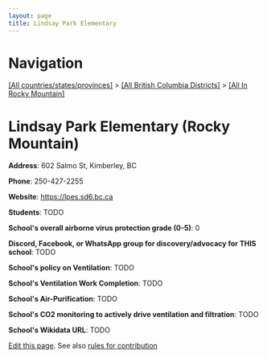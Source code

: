 ```yaml
---
layout: page
title: Lindsay Park Elementary
---
```

# Navigation

[[All countries/states/provinces]](../../..) > [[All British Columbia Districts]](../..) > [[All In Rocky Mountain]](..)

# Lindsay Park Elementary (Rocky Mountain)

**Address**: 602 Salmo St, Kimberley, BC

**Phone**: 250-427-2255

**Website**: <https://lpes.sd6.bc.ca>

**Students**: TODO

**School's overall airborne virus protection grade (0-5)**: 0

**Discord, Facebook, or WhatsApp group for discovery/advocacy for THIS school**: TODO

**School's policy on Ventilation**: TODO

**School's Ventilation Work Completion**: TODO

**School's Air-Purification**: TODO

**School's CO2 monitoring to actively drive ventilation and filtration**: TODO

**School's Wikidata URL**: TODO


[Edit this page](https://github.com/ventilate-schools/BC/edit/main/./Rocky_Mountain/Lindsay_Park_Elementary.md). See also [rules for contribution](../../../contribution-rules/)
